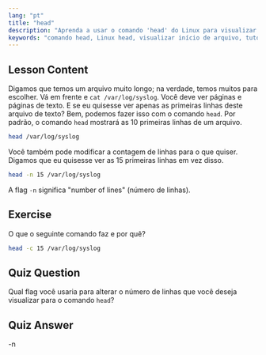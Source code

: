 ```yaml
---
lang: "pt"
title: "head"
description: "Aprenda a usar o comando 'head' do Linux para visualizar o início dos arquivos. Entenda opções como -n para contagem de linhas. Tutorial essencial de comando Linux."
keywords: "comando head, Linux head, visualizar início de arquivo, tutorial Linux, comandos Linux, Linux para iniciantes, head -n, guia Linux"
---
```


## Lesson Content

Digamos que temos um arquivo muito longo; na verdade, temos muitos para escolher. Vá em frente e `cat /var/log/syslog`. Você deve ver páginas e páginas de texto. E se eu quisesse ver apenas as primeiras linhas deste arquivo de texto? Bem, podemos fazer isso com o comando `head`. Por padrão, o comando `head` mostrará as 10 primeiras linhas de um arquivo.

```bash
head /var/log/syslog
```

Você também pode modificar a contagem de linhas para o que quiser. Digamos que eu quisesse ver as 15 primeiras linhas em vez disso.

```bash
head -n 15 /var/log/syslog
```

A flag `-n` significa "number of lines" (número de linhas).

## Exercise

O que o seguinte comando faz e por quê?

```bash
head -c 15 /var/log/syslog
```

## Quiz Question

Qual flag você usaria para alterar o número de linhas que você deseja visualizar para o comando `head`?

## Quiz Answer

-n

